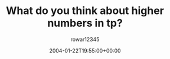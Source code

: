 ---
title: 'What do you think about higher numbers in tp?'
posts: 4
hash: 't179'
author: 'rowar12345'
date: 2004-01-22T19:55:00+00:00
sources:
  - http://forums.tokipona.org/viewtopic.php%3Ft=179.html
---